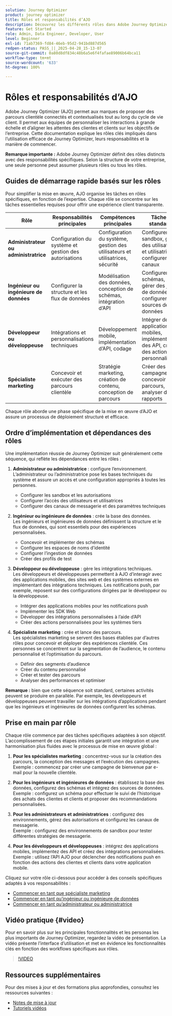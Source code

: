 ```yaml
---
solution: Journey Optimizer
product: journey optimizer
title: Rôles et responsabilités d’AJO
description: Découvrez les différents rôles dans Adobe Journey Optimizer et leurs responsabilités.
feature: Get Started
role: Admin, Data Engineer, Developer, User
level: Beginner
exl-id: 71ab7369-fd84-46eb-95d2-941bd887d565
redpen-status: PASS_||_2025-04-28_15-13-07
source-git-commit: 0a80d8df834c48b6a5e6f4fafae89006b64bca11
workflow-type: tm+mt
source-wordcount: '633'
ht-degree: 100%

---
```



# Rôles et responsabilités d’AJO

Adobe Journey Optimizer (AJO) permet aux marques de proposer des parcours clientèle connectés et contextualisés tout au long du cycle de vie client. Il permet aux équipes de personnaliser les interactions à grande échelle et d’aligner les attentes des clientes et clients sur les objectifs de l’entreprise. Cette documentation explique les rôles clés impliqués dans l’utilisation efficace de Journey Optimizer, leurs responsabilités et la manière de commencer.

**Remarque importante :** Adobe Journey Optimizer définit des rôles distincts avec des responsabilités spécifiques. Selon la structure de votre entreprise, une seule personne peut assumer plusieurs rôles ou tous les rôles.

## Guides de démarrage rapide basés sur les rôles

Pour simplifier la mise en œuvre, AJO organise les tâches en rôles spécifiques, en fonction de l’expertise. Chaque rôle se concentre sur les tâches essentielles requises pour offrir une expérience client transparente.

| Rôle | Responsabilités principales | Compétences principales | Tâches standard |
|-------------------|----------------------------------|--------------------------------|-----------------------------------------------|
| **Administrateur ou administratrice** | Configuration du système et gestion des autorisations | Configuration du système, gestion des utilisateurs et utilisatrices, sécurité | Configurer des sandbox, gérer des utilisateurs et utilisatrices, configurer des canaux |
| **Ingénieur ou ingénieure de données** | Configurer la structure et les flux de données | Modélisation des données, conception de schémas, intégration d’API | Configurer des schémas, gérer des jeux de données, configurer des sources de données |
| **Développeur ou développeuse** | Intégrations et personnalisations techniques | Développement mobile, implémentation d’API, codage | Intégrer des applications mobiles, implémenter des API, créer des actions personnalisées |
| **Spécialiste marketing** | Concevoir et exécuter des parcours clientèle | Stratégie marketing, création de contenu, conception de parcours | Créer des campagnes, concevoir des parcours, analyser des rapports |

Chaque rôle aborde une phase spécifique de la mise en œuvre d’AJO et assure un processus de déploiement structuré et efficace.

## Ordre d’implémentation et dépendances des rôles

Une implémentation réussie de Journey Optimizer suit généralement cette séquence, qui reflète les dépendances entre les rôles :

1. **Administrateur ou administratrice** : configure l’environnement.\
   L’administrateur ou l’administratrice pose les bases techniques du système et assure un accès et une configuration appropriés à toutes les personnes.
   * Configurer les sandbox et les autorisations
   * Configurer l’accès des utilisateurs et utilisatrices
   * Configurer des canaux de messagerie et des paramètres techniques

2. **Ingénieur ou ingénieure de données** : crée la base des données.\
   Les ingénieurs et ingénieures de données définissent la structure et le flux de données, qui sont essentiels pour des expériences personnalisées.
   * Concevoir et implémenter des schémas
   * Configurer les espaces de noms d’identité
   * Configurer l’ingestion de données
   * Créer des profils de test

3. **Développeur ou développeuse** : gère les intégrations techniques.\
   Les développeurs et développeuses permettent à AJO d’interagir avec des applications mobiles, des sites web et des systèmes externes en implémentant des intégrations techniques. Les notifications push, par exemple, reposent sur des configurations dirigées par le développeur ou la développeuse.
   * Intégrer des applications mobiles pour les notifications push
   * Implémenter les SDK Web
   * Développer des intégrations personnalisées à l’aide d’API
   * Créer des actions personnalisées pour les systèmes tiers

4. **Spécialiste marketing** : crée et lance des parcours.\
   Les spécialistes marketing se servent des bases établies par d’autres rôles pour concevoir et déployer des expériences clientèle. Ces personnes se concentrent sur la segmentation de l’audience, le contenu personnalisé et l’optimisation du parcours.
   * Définir des segments d’audience
   * Créer du contenu personnalisé
   * Créer et tester des parcours
   * Analyser des performances et optimiser

**Remarque :** bien que cette séquence soit standard, certaines activités peuvent se produire en parallèle. Par exemple, les développeurs et développeuses peuvent travailler sur les intégrations d’applications pendant que les ingénieurs et ingénieures de données configurent les schémas.

## Prise en main par rôle

Chaque rôle commence par des tâches spécifiques adaptées à son objectif. L’accomplissement de ces étapes initiales garantit une intégration et une harmonisation plus fluides avec le processus de mise en œuvre global :

1. **Pour les spécialistes marketing** : concentrez-vous sur la création des parcours, la conception des messages et l’exécution des campagnes.\
   Exemple : commencez par créer une campagne de bienvenue par e-mail pour la nouvelle clientèle.

2. **Pour les ingénieurs et ingénieures de données** : établissez la base des données, configurez des schémas et intégrez des sources de données.\
   Exemple : configurez un schéma pour effectuer le suivi de l’historique des achats des clientes et clients et proposer des recommandations personnalisées.

3. **Pour les administrateurs et administratrices** : configurez des environnements, gérez des autorisations et configurez les canaux de messagerie.\
   Exemple : configurez des environnements de sandbox pour tester différentes stratégies de messagerie.

4. **Pour les développeurs et développeuses** : intégrez des applications mobiles, implémentez des API et créez des intégrations personnalisées.\
   Exemple : utilisez l’API AJO pour déclencher des notifications push en fonction des actions des clientes et clients dans votre application mobile.

Cliquez sur votre rôle ci-dessous pour accéder à des conseils spécifiques adaptés à vos responsabilités :

* [Commencer en tant que spécialiste marketing](path/marketer.md)
* [Commencer en tant qu’ingénieur ou ingénieure de données](path/data-engineer.md)
* [Commencer en tant qu’administrateur ou administratrice](path/administrator.md)

## Vidéo pratique {#video}

Pour en savoir plus sur les principales fonctionnalités et les personas les plus importants de Journey Optimizer, regardez la vidéo de présentation. La vidéo présente l’interface d’utilisation et met en évidence les fonctionnalités clés en fonction des workflows spécifiques aux rôles.

>[!VIDEO](https://video.tv.adobe.com/v/3430314?quality=12&captions=fre_fr)

## Ressources supplémentaires

Pour des mises à jour et des formations plus approfondies, consultez les ressources suivantes :

* [Notes de mise à jour](../rn/release-notes.md)
* [Tutoriels vidéos](https://experienceleague.adobe.com/docs/journey-optimizer-learn/tutorials/overview.html?lang=fr)